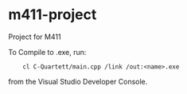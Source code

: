# m411-project
Project for M411

To Compile to .exe, run:

```
	cl C-Quartett/main.cpp /link /out:<name>.exe	
```

from the Visual Studio Developer Console.
